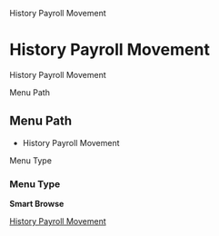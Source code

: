 
History Payroll Movement
# History Payroll Movement


History Payroll Movement

Menu Path
## Menu Path



- History Payroll Movement

Menu Type
### Menu Type

**Smart Browse**


[History Payroll Movement](../../functional-guide/smart-browse/smart-browse-history-payroll-movement.md)